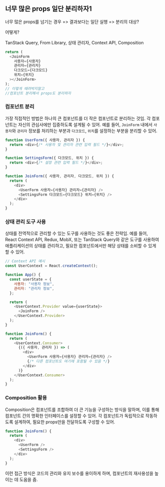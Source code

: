 ## 너무 많은 props 일단 분리하자1

너무 많은 props를 넘기는 경우 => 결과보다는 일단 실행 => 분리의 대상?

어떻게?

TanStack Query, From Library, 상태 관리자, Context API, Composition

```js
return (
  <JoinForm
    사용자={사용자}
    관리자={관리자}
    다크모드={다크모드}
    위치={위치}
  ></JoinForm>
);
// 이렇게 때려박지말고
//컴포넌트 분리해서 props도 분리하자
```

### 컴포넌트 분리

가장 직접적인 방법은 하나의 큰 컴포넌트를 더 작은 컴포넌트로 분리하는 것임. 각 컴포넌트는 자신의 관심사에만 집중하도록 설계될 수 있어. 예를 들어, `JoinForm` 내에서 `사용자`와 `관리자` 정보를 처리하는 부분과 `다크모드`, `위치`를 설정하는 부분을 분리할 수 있어.

```javascript
function UserForm({ 사용자, 관리자 }) {
  return <div>{/* 사용자 및 관리자 관련 입력 필드 */}</div>;
}

function SettingsForm({ 다크모드, 위치 }) {
  return <div>{/* 설정 관련 입력 필드 */}</div>;
}

function JoinForm({ 사용자, 관리자, 다크모드, 위치 }) {
  return (
    <div>
      <UserForm 사용자={사용자} 관리자={관리자} />
      <SettingsForm 다크모드={다크모드} 위치={위치} />
    </div>
  );
}
```

### 상태 관리 도구 사용

상태를 전역적으로 관리할 수 있는 도구를 사용하는 것도 좋은 전략임. 예를 들어, React Context API, Redux, MobX, 또는 TanStack Query와 같은 도구를 사용하여 애플리케이션의 상태를 관리하고, 필요한 컴포넌트에서만 해당 상태를 소비할 수 있게 할 수 있어.

```javascript
// Context API 예시
const UserContext = React.createContext();

function App() {
  const userState = {
    사용자: "사용자 정보",
    관리자: "관리자 정보",
  };

  return (
    <UserContext.Provider value={userState}>
      <JoinForm />
    </UserContext.Provider>
  );
}

function JoinForm() {
  return (
    <UserContext.Consumer>
      {({ 사용자, 관리자 }) => (
        <div>
          <UserForm 사용자={사용자} 관리자={관리자} />
          {/* 다른 컴포넌트도 여기에 포함될 수 있음 */}
        </div>
      )}
    </UserContext.Consumer>
  );
}
```

### Composition 활용

Composition은 컴포넌트를 조합하여 더 큰 기능을 구성하는 방식을 말하며, 이를 통해 컴포넌트 간의 명확한 인터페이스를 설정할 수 있어. 각 컴포넌트가 독립적으로 작동하도록 설계하여, 필요한 props만을 전달하도록 구성할 수 있어.

```javascript
function JoinForm() {
  return (
    <div>
      <UserForm />
      <SettingsForm />
    </div>
  );
}
```

이런 접근 방식은 코드의 관리와 유지 보수를 용이하게 하며, 컴포넌트의 재사용성을 높이는 데 도움을 줌.
